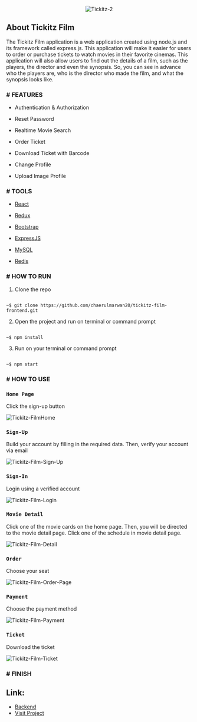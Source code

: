 <p align="center"<a href="https://tickitz-film.netlify.app/" target="_blank"><img src="https://i.ibb.co/tzSzq4x/Tickitz-2.png" alt="Tickitz-2" border="0" /></a></p>

## About Tickitz Film

The Tickitz Film application is a web application created using node.js and its framework called express.js. This application will make it easier for users to order or purchase tickets to watch movies in their favorite cinemas. This application will also allow users to find out the details of a film, such as the players, the director and even the synopsis. So, you can see in advance who the players are, who is the director who made the film, and what the synopsis looks like.

### # FEATURES

- Authentication & Authorization

- Reset Password

- Realtime Movie Search

- Order Ticket

- Download Ticket with Barcode

- Change Profile

- Upload Image Profile


### # TOOLS

-  [React](https://reactjs.org/)

-  [Redux](https://redux.js.org/)

-  [Bootstrap](https://getbootstrap.com/)

-  [ExpressJS](http://expressjs.com/)

-  [MySQL](https://www.mysql.com/)

-  [Redis](https://redis.io/)

### # HOW TO RUN

1. Clone the repo

```

~$ git clone https://github.com/chaerulmarwan20/tickitz-film-frontend.git

```

2. Open the project and run on terminal or command prompt

```

~$ npm install

```

3. Run on your terminal or command prompt

```

~$ npm start

```

### # HOW TO USE

### `Home Page`

Click the sign-up button

![Tickitz-FilmHome](https://user-images.githubusercontent.com/76175402/115995246-b7e12e00-a604-11eb-9d30-b267aba67e2b.png)

### `Sign-Up`

Build your account by filling in the required data. Then, verify your account via email

![Tickitz-Film-Sign-Up](https://user-images.githubusercontent.com/76175402/115994683-3be5e680-a602-11eb-847a-3c9b8e875c13.png)

### `Sign-In`

Login using a verified account

![Tickitz-Film-Login](https://user-images.githubusercontent.com/76175402/115395827-8506f680-a20e-11eb-9f61-3d691d48ef11.png)

### `Movie Detail`

Click one of the movie cards on the home page. Then, you will be directed to the movie detail page. Click one of the schedule in movie detail page.

![Tickitz-Film-Detail](https://user-images.githubusercontent.com/76175402/115395922-9d771100-a20e-11eb-8d27-8dd620585a0b.png)

### `Order`

Choose your seat

![Tickitz-Film-Order-Page](https://user-images.githubusercontent.com/76175402/115395975-aec01d80-a20e-11eb-9187-a833d5419973.png)

### `Payment`

Choose the payment method

![Tickitz-Film-Payment](https://user-images.githubusercontent.com/76175402/115994694-42745e00-a602-11eb-8301-63677d694111.png)

### `Ticket`

Download the ticket

![Tickitz-Film-Ticket](https://user-images.githubusercontent.com/76175402/115994692-41433100-a602-11eb-8971-dd3ae9190e3a.png)

### # FINISH

## Link: 
- [Backend](https://github.com/chaerulmarwan20/tickitz-film-api)
- [Visit Project](https://booking-tickitz-film.netlify.app/)
